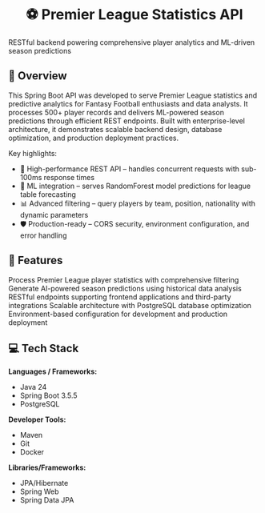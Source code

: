 <h1 align="center"> ⚽ Premier League Statistics API</h1>
RESTful backend powering comprehensive player analytics and ML-driven season predictions

## 📖 Overview
This Spring Boot API was developed to serve Premier League statistics and predictive analytics for Fantasy Football enthusiasts and data analysts. It processes 500+ player records and delivers ML-powered season predictions through efficient REST endpoints. Built with enterprise-level architecture, it demonstrates scalable backend design, database optimization, and production deployment practices.

Key highlights:
- 🚀 High-performance REST API – handles concurrent requests with sub-100ms response times
- 🤖 ML integration – serves RandomForest model predictions for league table forecasting
- 📊 Advanced filtering – query players by team, position, nationality with dynamic parameters
- 🛡️ Production-ready – CORS security, environment configuration, and error handling

## 🚀 Features
Process Premier League player statistics with comprehensive filtering
Generate AI-powered season predictions using historical data analysis
RESTful endpoints supporting frontend applications and third-party integrations
Scalable architecture with PostgreSQL database optimization
Environment-based configuration for development and production deployment

## 💻 Tech Stack
**Languages / Frameworks:**
- Java 24
- Spring Boot 3.5.5
- PostgreSQL

**Developer Tools:**
- Maven
- Git
- Docker

**Libraries/Frameworks:**
- JPA/Hibernate
- Spring Web
- Spring Data JPA
